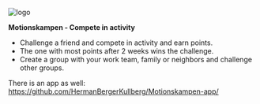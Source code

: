 ![logo](https://user-images.githubusercontent.com/6123272/162627053-28c73471-adf9-4d7f-848c-9904f0862d7a.png)

**Motionskampen - Compete in activity**

- Challenge a friend and compete in activity and earn points.
- The one with most points after 2 weeks wins the challenge.
- Create a group with your work team, family or neighbors and challenge other groups.

There is an app as well: https://github.com/HermanBergerKullberg/Motionskampen-app/
